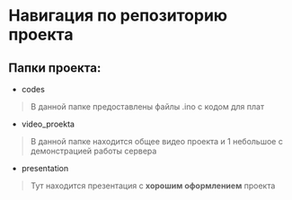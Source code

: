# Навигация по репозиторию проекта

## Папки проекта:

- codes
> В данной папке предоставлены файлы .ino с кодом для плат

- video_proekta
> В данной папке находится общее видео проекта и 1 небольшое с демонстрацией работы сервера
  - presentation
  > Тут находится презентация  с **хорошим оформлением** проекта
